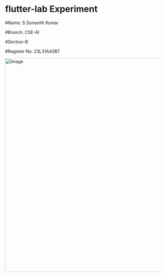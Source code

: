 # flutter-lab Experiment

#Name: S.Sumanth Kumar

#Branch: CSE-AI

#Section-B

#Register No: 23L31A43B7

<img width="875" height="695" alt="Image" src="https://github.com/user-attachments/assets/441ae65f-54dc-40cf-bda3-96931dfa9392" />
